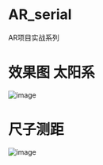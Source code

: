 # AR_serial
AR项目实战系列

# 效果图 太阳系

![image](https://github.com/348446059/AR_serial/blob/master/AR_%20series/AR_%20series/screenshots/1510533381.gif)

# 尺子测距
![image](https://github.com/348446059/AR_serial/blob/master/AR_%20series/AR_%20series/screenshots/1510626387.gif)
